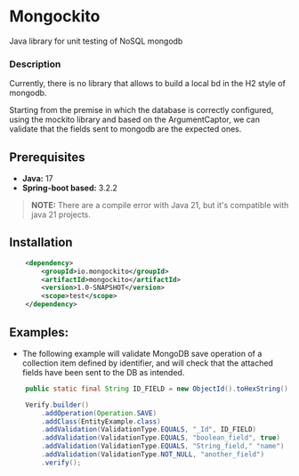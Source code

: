 # Mongockito
Java library for unit testing of NoSQL mongodb

### Description
Currently, there is no library that allows to build a local bd in the H2 style of mongodb.

Starting from the premise in which the database is correctly configured, using the mockito library and based on the ArgumentCaptor, 
we can validate that the fields sent to mongodb are the expected ones.

## Prerequisites

* **Java:** 17 
* **Spring-boot based:** 3.2.2
> **NOTE:** There are a compile error with Java 21, but it's compatible with java 21 projects.

## Installation

```xml
    <dependency>
        <groupId>io.mongockito</groupId>
        <artifactId>mongockito</artifactId>
        <version>1.0-SNAPSHOT</version>
        <scope>test</scope>
    </dependency>
```

## Examples:

* The following example will validate MongoDB save operation of a collection item defined by identifier, 
and will check that the attached fields have been sent to the DB as intended.
```java
    public static final String ID_FIELD = new ObjectId().toHexString();

    Verify.builder()
        .addOperation(Operation.SAVE)
        .addClass(EntityExample.class)
        .addValidation(ValidationType.EQUALS, "_Id", ID_FIELD)
        .addValidation(ValidationType.EQUALS, "boolean_field", true)
        .addValidation(ValidationType.EQUALS, "String_field," "name")
        .addValidation(ValidationType.NOT_NULL, "another_field")
        .verify();

```